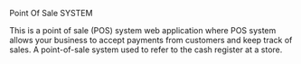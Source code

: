 Point Of Sale SYSTEM

This is a point of sale (POS) system web application where POS system allows your business to accept payments from customers and keep track of sales. A point-of-sale system used to refer to the cash register at a store.
